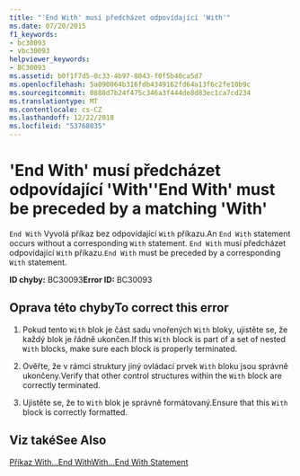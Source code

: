 ```yaml
---
title: "'End With' musí předcházet odpovídající 'With'"
ms.date: 07/20/2015
f1_keywords:
- bc30093
- vbc30093
helpviewer_keywords:
- BC30093
ms.assetid: b0f1f7d5-0c33-4b97-8043-f0f5b40ca5d7
ms.openlocfilehash: 5a090064b316fdb4349162fd64a13f6c2fe10b9c
ms.sourcegitcommit: 0888d7b24f475c346a3f444de8d83ec1ca7cd234
ms.translationtype: MT
ms.contentlocale: cs-CZ
ms.lasthandoff: 12/22/2018
ms.locfileid: "53768035"
---
```

# <a name="end-with-must-be-preceded-by-a-matching-with"></a><span data-ttu-id="96df0-102">'End With' musí předcházet odpovídající 'With'</span><span class="sxs-lookup"><span data-stu-id="96df0-102">'End With' must be preceded by a matching 'With'</span></span>
<span data-ttu-id="96df0-103">`End With` Vyvolá příkaz bez odpovídající `With` příkazu.</span><span class="sxs-lookup"><span data-stu-id="96df0-103">An `End With` statement occurs without a corresponding `With` statement.</span></span> <span data-ttu-id="96df0-104">`End With` musí předcházet odpovídající `With` příkazu.</span><span class="sxs-lookup"><span data-stu-id="96df0-104">`End With` must be preceded by a corresponding `With` statement.</span></span>  
  
 <span data-ttu-id="96df0-105">**ID chyby:** BC30093</span><span class="sxs-lookup"><span data-stu-id="96df0-105">**Error ID:** BC30093</span></span>  
  
## <a name="to-correct-this-error"></a><span data-ttu-id="96df0-106">Oprava této chyby</span><span class="sxs-lookup"><span data-stu-id="96df0-106">To correct this error</span></span>  
  
1.  <span data-ttu-id="96df0-107">Pokud tento `With` blok je část sadu vnořených `With` bloky, ujistěte se, že každý blok je řádně ukončen.</span><span class="sxs-lookup"><span data-stu-id="96df0-107">If this `With` block is part of a set of nested `With` blocks, make sure each block is properly terminated.</span></span>  
  
2.  <span data-ttu-id="96df0-108">Ověřte, že v rámci struktury jiný ovládací prvek `With` bloku jsou správně ukončeny.</span><span class="sxs-lookup"><span data-stu-id="96df0-108">Verify that other control structures within the `With` block are correctly terminated.</span></span>  
  
3.  <span data-ttu-id="96df0-109">Ujistěte se, že to `With` blok je správně formátovaný.</span><span class="sxs-lookup"><span data-stu-id="96df0-109">Ensure that this `With` block is correctly formatted.</span></span>  
  
## <a name="see-also"></a><span data-ttu-id="96df0-110">Viz také</span><span class="sxs-lookup"><span data-stu-id="96df0-110">See Also</span></span>  
 [<span data-ttu-id="96df0-111">Příkaz With...End With</span><span class="sxs-lookup"><span data-stu-id="96df0-111">With...End With Statement</span></span>](../../visual-basic/language-reference/statements/with-end-with-statement.md)
